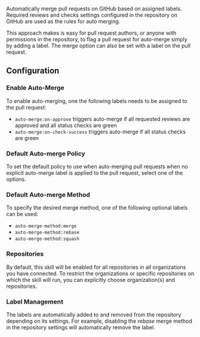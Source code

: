 Automatically merge pull requests on GitHub based on assigned labels. Required reviews 
and checks settings configured in the repository on GitHub are used as the rules for auto 
merging. 

This approach makes is easy for pull request authors, or anyone with permissions in the 
repository, to flag a pull request for auto-merge simply by adding a label. The merge 
option can also be set with a label on the pull request.

## Configuration

### Enable Auto-Merge

To enable auto-merging, one the following labels needs to be assigned to the pull request:

 * `auto-merge:on-approve` triggers auto-merge if all requested reviews are approved and all status checks are green
 * `auto-merge:on-check-success` triggers auto-merge if all status checks are green 

### Default Auto-merge Policy

To set the default policy to use when auto-merging pull requests when no explicit auto-merge label is applied to the pull request, select one of the options.

### Default Auto-merge Method

To specify the desired merge method, one of the following optional labels can be used:

 * `auto-merge-method:merge`
 * `auto-merge-method:rebase`
 * `auto-merge-method:squash`

### Repositories

By default, this skill will be enabled for all repositories in all organizations you have connected. 
To restrict the organizations or specific repositories on which the skill will run, you can explicitly 
choose organization(s) and repositories.

### Label Management

The labels are automatically added to and removed from the repository depending on its settings.
For example, disabling the _rebase_ merge method in the repository settings will automatically remove the label.